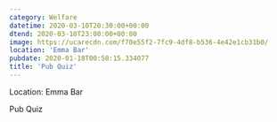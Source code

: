 ```yaml
---
category: Welfare
datetime: 2020-03-10T20:30:00+00:00
dtend: 2020-03-10T23:00:00+00:00
image: https://ucarecdn.com/f70e55f2-7fc9-4df8-b536-4e42e1cb31b0/
location: 'Emma Bar'
pubdate: 2020-01-18T00:58:15.334077
title: 'Pub Quiz'
---
```

Location: Emma Bar

Pub Quiz